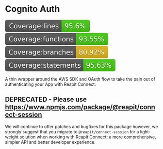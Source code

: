 # Cognito Auth

![lines](/packages/cognito-auth/src/tests/badges/badge-lines.svg) ![functions](/packages/cognito-auth/src/tests/badges/badge-functions.svg) ![branches](/packages/cognito-auth/src/tests/badges/badge-branches.svg) ![statements](/packages/cognito-auth/src/tests/badges/badge-statements.svg)

A thin wrapper around the AWS SDK and OAuth flow to take the pain out of authenticating your App with Reapit Connect.

## DEPRECATED - Please use https://www.npmjs.com/package/@reapit/connect-session

We will continue to offer patches and bugfixes for this package however, we strongly suggest that you migrate to `@reapit/connect-session` for a light-weight solution when working with Reapit Connect; a more comprehensive, simpler API and better developer experience.

